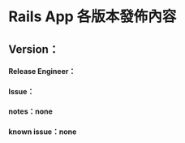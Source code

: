 # Rails App 各版本發佈內容

## Version：

#### Release Engineer：

#### Issue：

#### notes：none

#### known issue：none
